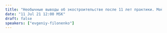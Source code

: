 ```yaml
---
title: "Необычные выводы об экостроительстве после 11 лет практики. Моё видение перспективы пермакультуры и органического земледелия"
date: "11 Jul 21 12:00 MSK"
draft: false
speakers: ["evgeniy-filonenko"]
---
```

